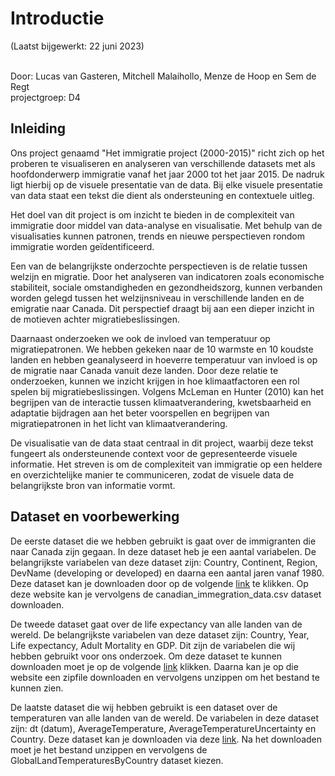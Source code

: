 # Introductie

(Laatst bijgewerkt: 22 juni 2023)<br><br>

Door: Lucas van Gasteren, Mitchell Malaihollo, Menze de Hoop en Sem de Regt<br>
projectgroep: D4<br>

## Inleiding

Ons project genaamd "Het immigratie project (2000-2015)" richt zich op het proberen te visualiseren en analyseren van verschillende datasets met als hoofdonderwerp immigratie vanaf het jaar 2000 tot het jaar 2015. De nadruk ligt hierbij op de visuele presentatie van de data. Bij elke visuele presentatie van data staat een tekst die dient als ondersteuning en contextuele uitleg.<br>

Het doel van dit project is om inzicht te bieden in de complexiteit van immigratie door middel van data-analyse en visualisatie. Met behulp van de visualisaties kunnen patronen, trends en nieuwe perspectieven rondom immigratie worden geïdentificeerd.<br> 

Een van de belangrijkste onderzochte perspectieven is de relatie tussen welzijn en migratie. Door het analyseren van indicatoren zoals economische stabiliteit, sociale omstandigheden en gezondheidszorg, kunnen verbanden worden gelegd tussen het welzijnsniveau in verschillende landen en de emigratie naar Canada. Dit perspectief draagt bij aan een dieper inzicht in de motieven achter migratiebeslissingen.<br> 

Daarnaast onderzoeken we ook de invloed van temperatuur op migratiepatronen. We hebben gekeken naar de 10 warmste en 10 koudste landen en hebben geanalyseerd in hoeverre temperatuur van invloed is op de migratie naar Canada vanuit deze landen. Door deze relatie te onderzoeken, kunnen we inzicht krijgen in hoe klimaatfactoren een rol spelen bij migratiebeslissingen. Volgens McLeman en Hunter (2010) kan het begrijpen van de interactie tussen klimaatverandering, kwetsbaarheid en adaptatie bijdragen aan het beter voorspellen en begrijpen van migratiepatronen in het licht van klimaatverandering.<br>

De visualisatie van de data staat centraal in dit project, waarbij deze tekst fungeert als ondersteunende context voor de gepresenteerde visuele informatie. Het streven is om de complexiteit van immigratie op een heldere en overzichtelijke manier te communiceren, zodat de visuele data de belangrijkste bron van informatie vormt. 

## Dataset en voorbewerking

De eerste dataset die we hebben gebruikt is gaat over de immigranten die naar Canada zijn gegaan. In deze dataset heb je een aantal variabelen. De belangrijkste variabelen van deze dataset zijn: Country, Continent, Region, DevName (developing or developed) en daarna een aantal jaren vanaf 1980. Deze dataset kan je downloaden door op de volgende [link](https://www.kaggle.com/code/rayhanlahdji/refugee-crises-world-conflicts-and-immigration/input) te klikken. Op deze website kan je vervolgens de canadian_immegration_data.csv dataset downloaden.<br> 

De tweede dataset gaat over de life expectancy van alle landen van de wereld. De belangrijkste variabelen van deze dataset zijn: Country, Year, Life expectancy, Adult Mortality en GDP. Dit zijn de variabelen die wij hebben gebruikt voor ons onderzoek. Om deze dataset te kunnen downloaden moet je op de volgende [link](https://www.kaggle.com/datasets/kumarajarshi/life-expectancy-who) klikken. Daarna kan je op die website een zipfile downloaden en vervolgens unzippen om het bestand te kunnen zien.<br>

De laatste dataset die wij hebben gebruikt is een dataset over de temperaturen van alle landen van de wereld. De variabelen in deze dataset zijn: dt (datum), AverageTemperature, AverageTemperatureUncertainty en Country. Deze dataset kan je downloaden via deze [link](https://www.kaggle.com/datasets/berkeleyearth/climate-change-earth-surface-temperature-data?select=GlobalLandTemperaturesByCountry.csv). Na het downloaden moet je het bestand unzippen en vervolgens de GlobalLandTemperaturesByCountry dataset kiezen. <br>
